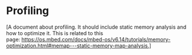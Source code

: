 # Profiling

[A document about profiling. It should include static memory analysis and how to optimize it. This is related to this page: https://os.mbed.com/docs/mbed-os/v6.14/tutorials/memory-optimization.html#memap---static-memory-map-analysis.]
